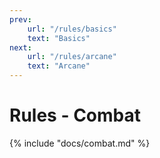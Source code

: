 ```yaml
---
prev:
    url: "/rules/basics"
    text: "Basics"
next:
    url: "/rules/arcane"
    text: "Arcane"
---
```


# Rules - Combat

{% include "docs/combat.md" %}
